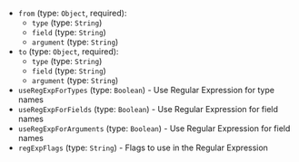 
* `from` (type: `Object`, required): 
  * `type` (type: `String`)
  * `field` (type: `String`)
  * `argument` (type: `String`)
* `to` (type: `Object`, required): 
  * `type` (type: `String`)
  * `field` (type: `String`)
  * `argument` (type: `String`)
* `useRegExpForTypes` (type: `Boolean`) - Use Regular Expression for type names
* `useRegExpForFields` (type: `Boolean`) - Use Regular Expression for field names
* `useRegExpForArguments` (type: `Boolean`) - Use Regular Expression for field names
* `regExpFlags` (type: `String`) - Flags to use in the Regular Expression